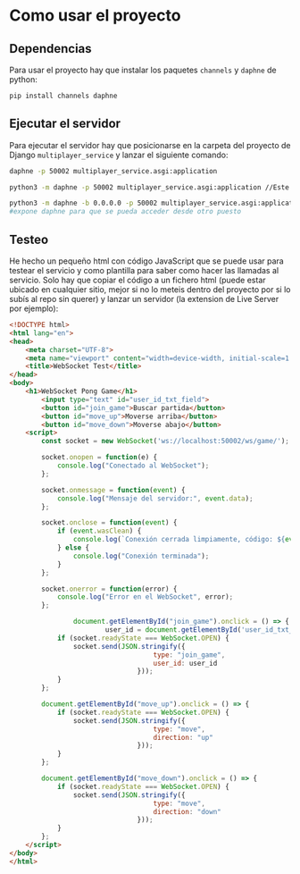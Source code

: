 # Como usar el proyecto

## Dependencias

Para usar el proyecto hay que instalar los paquetes `channels` y `daphne` de python:

```bash
pip install channels daphne
```

## Ejecutar el servidor

Para ejecutar el servidor hay que posicionarse en la carpeta del proyecto de Django `multiplayer_service` y lanzar el siguiente comando:

```bash
daphne -p 50002 multiplayer_service.asgi:application

python3 -m daphne -p 50002 multiplayer_service.asgi:application //Este si, el anterior no va

python3 -m daphne -b 0.0.0.0 -p 50002 multiplayer_service.asgi:application # Este
#expone daphne para que se pueda acceder desde otro puesto
```

## Testeo

He hecho un pequeño html con código JavaScript que se puede usar para testear el servicio y como plantilla para saber como hacer las llamadas al servicio. Solo hay que copiar el código a un fichero html (puede estar ubicado en cualquier sitio, mejor si no lo meteis dentro del proyecto por si lo subís al repo sin querer) y lanzar un servidor (la extension de Live Server por ejemplo):

```html
<!DOCTYPE html>
<html lang="en">
<head>
    <meta charset="UTF-8">
    <meta name="viewport" content="width=device-width, initial-scale=1.0">
    <title>WebSocket Test</title>
</head>
<body>
    <h1>WebSocket Pong Game</h1>
		<input type="text" id="user_id_txt_field">
		<button id="join_game">Buscar partida</button>
		<button id="move_up">Moverse arriba</button>
		<button id="move_down">Moverse abajo</button>
    <script>
        const socket = new WebSocket('ws://localhost:50002/ws/game/');

        socket.onopen = function(e) {
            console.log("Conectado al WebSocket");
        };

        socket.onmessage = function(event) {
            console.log("Mensaje del servidor:", event.data);
        };

        socket.onclose = function(event) {
            if (event.wasClean) {
                console.log(`Conexión cerrada limpiamente, código: ${event.code}, motivo: ${event.reason}`);
            } else {
                console.log("Conexión terminada");
            }
        };

        socket.onerror = function(error) {
            console.log("Error en el WebSocket", error);
        };

				document.getElementById("join_game").onclick = () => {
						user_id = document.getElementById('user_id_txt_field').value;
            if (socket.readyState === WebSocket.OPEN) {
                socket.send(JSON.stringify({
									type: "join_game",
									user_id: user_id
								}));
            }
        };

        document.getElementById("move_up").onclick = () => {
            if (socket.readyState === WebSocket.OPEN) {
                socket.send(JSON.stringify({
									type: "move",
									direction: "up"
								}));
            }
        };

		document.getElementById("move_down").onclick = () => {
            if (socket.readyState === WebSocket.OPEN) {
                socket.send(JSON.stringify({
									type: "move",
									direction: "down"
								}));
            }
        };
    </script>
</body>
</html>
```
